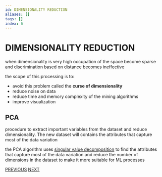 ```yaml
---
id: DIMENSIONALITY REDUCTION
aliases: []
tags: []
index: 6
---
```


# DIMENSIONALITY REDUCTION

when dimensionality is very high occupation of the space become sparse and discrimination based on distance becomes ineffective

the scope of this processing is to:

- avoid this problem called the **curse of dimensionality**
- reduce noise on data
- reduce time and memory complexity of the mining algorithms
- improve visualization

## PCA

procedure to extract important variables from the dataset and reduce dimensionality. The new dataset will contains the attributes that capture most of the data variation

the PCA algorithm uses [singular value decomposition](https://en.wikipedia.org/wiki/Singular_value_decomposition) to find the attributes that capture most of the data variation and reduce the number of dimensions in the dataset to make it more suitable for ML processes

[PREVIOUS](FEATURE_SUBSET_SELECTION.md) [NEXT](datamining/SCALING.md)
